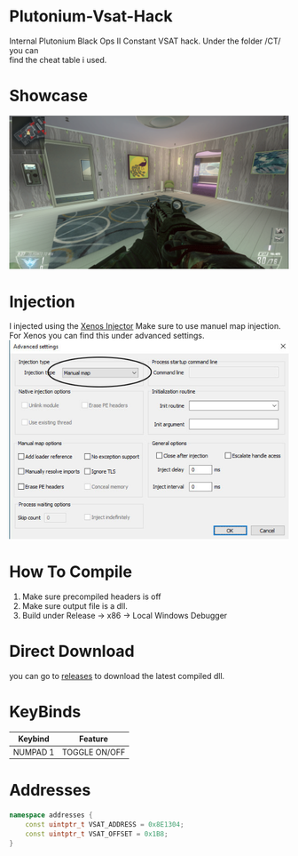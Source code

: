 # Plutonium-Vsat-Hack
Internal Plutonium Black Ops II Constant VSAT hack. Under the folder /CT/ you can <br> find the cheat table i used.

# Showcase 
![radar](/Showcase/radar.png) 

# Injection 
I injected using the [Xenos Injector](https://www.unknowncheats.me/forum/general-programming-and-reversing/124013-xenos-injector-v2-3-2-a.html) Make sure to use manuel map injection. <br> For Xenos you can find this under advanced settings. ![Manual Map](/Showcase/manual_map.jpg) 

# How To Compile
1. Make sure precompiled headers is off <br>
2. Make sure output file is a dll.
3. Build under Release -> x86 -> Local Windows Debugger

# Direct Download
you can go to [releases](https://github.com/Drew-Alleman/Plutonium-Vsat-Hack/releases/) to download the latest compiled dll.

# KeyBinds  

| Keybind   | Feature |
| ------------- | ------------- |
|  NUMPAD 1  | TOGGLE ON/OFF   |

# Addresses
```c++
namespace addresses {
	const uintptr_t VSAT_ADDRESS = 0x8E1304;
	const uintptr_t VSAT_OFFSET = 0x1B8;
}

```

